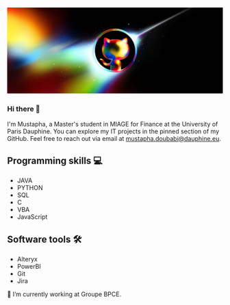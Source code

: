 ![Student](https://github.com/musdbi/musdbi/blob/main/banner.png)

### Hi there 👋
I'm Mustapha, a Master's student in MIAGE for Finance at the University of Paris Dauphine. You can explore my IT projects in the pinned section of my GitHub. Feel free to reach out via email at mustapha.doubabi@dauphine.eu.

## Programming skills 💻
* JAVA
* PYTHON
* SQL
* C
* VBA
* JavaScript

## Software tools 🛠️
* Alteryx
* PowerBI
* Git
* Jira

🔭 I’m currently working at Groupe BPCE.




